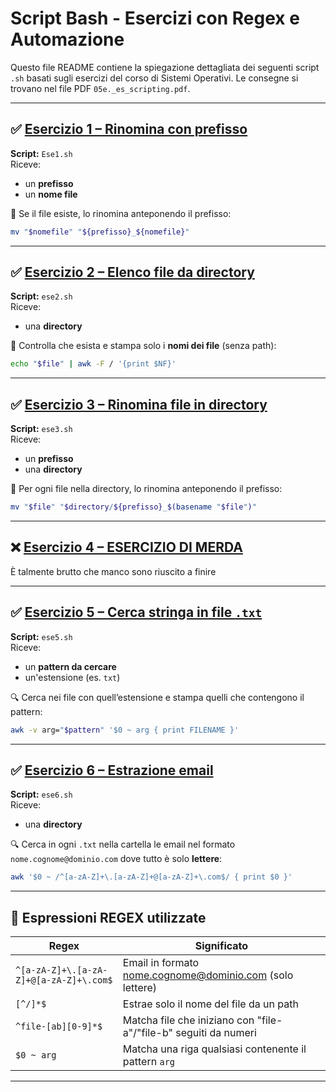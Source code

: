 # Script Bash - Esercizi con Regex e Automazione

Questo file README contiene la spiegazione dettagliata dei seguenti script `.sh` basati sugli esercizi del corso di Sistemi Operativi. Le consegne si trovano nel file PDF `05e._es_scripting.pdf`.

---

## ✅ [Esercizio 1 – Rinomina con prefisso](Eser1/README_Ese1.md) 

**Script:** `Ese1.sh`  
Riceve:
- un **prefisso**
- un **nome file**

🔧 Se il file esiste, lo rinomina anteponendo il prefisso:
```bash
mv "$nomefile" "${prefisso}_${nomefile}"
```

---

## ✅ [Esercizio 2 – Elenco file da directory](Eser2/README_ese2.md)

**Script:** `ese2.sh`  
Riceve:
- una **directory**

🔎 Controlla che esista e stampa solo i **nomi dei file** (senza path):
```bash
echo "$file" | awk -F / '{print $NF}'
```

---

## ✅ [Esercizio 3 – Rinomina file in directory](Eser3/README_ese3.md)

**Script:** `ese3.sh`  
Riceve:
- un **prefisso**
- una **directory**

🔁 Per ogni file nella directory, lo rinomina anteponendo il prefisso:
```bash
mv "$file" "$directory/${prefisso}_$(basename "$file")"
```

---

## ❌ [Esercizio 4 – ESERCIZIO DI MERDA](Eser4/README.md)

È talmente brutto che manco sono riuscito a finire

---

## ✅ [Esercizio 5 – Cerca stringa in file `.txt`](Eser5/README_ese5.md)

**Script:** `ese5.sh`  
Riceve:
- un **pattern da cercare**
- un'estensione (es. `txt`)

🔍 Cerca nei file con quell’estensione e stampa quelli che contengono il pattern:
```bash
awk -v arg="$pattern" '$0 ~ arg { print FILENAME }'
```

---

## ✅ [Esercizio 6 – Estrazione email](Eser6/README_ese6.md)

**Script:** `ese6.sh`  
Riceve:
- una **directory**

🔍 Cerca in ogni `.txt` nella cartella le email nel formato `nome.cognome@dominio.com` dove tutto è solo **lettere**:
```bash
awk '$0 ~ /^[a-zA-Z]+\.[a-zA-Z]+@[a-zA-Z]+\.com$/ { print $0 }'
```

---

## 🧠 Espressioni REGEX utilizzate

| Regex | Significato |
|-------|-------------|
| `^[a-zA-Z]+\.[a-zA-Z]+@[a-zA-Z]+\.com$` | Email in formato nome.cognome@dominio.com (solo lettere) |
| `[^/]*$` | Estrae solo il nome del file da un path |
| `^file-[ab][0-9]*$` | Matcha file che iniziano con "file-a"/"file-b" seguiti da numeri |
| `$0 ~ arg` | Matcha una riga qualsiasi contenente il pattern `arg` |

---


